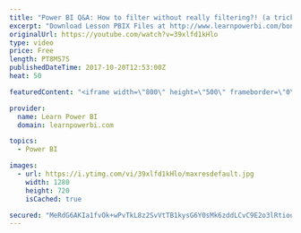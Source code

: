 ```yaml
---
title: "Power BI Q&A: How to filter without really filtering?! (a tricky challenge)"
excerpt: "Download Lesson PBIX Files at http://www.learnpowerbi.com/bonus-download In this video I tackle a question sent in by Stef D. from France. I found it more challenging than I expected. Check out my video and add a comment if you come up with a creative way to solve this.  FREE Power BI Step-by-Step Tutorial"
originalUrl: https://youtube.com/watch?v=39xlfd1kHlo
type: video
price: Free
length: PT8M57S
publishedDateTime: 2017-10-20T12:53:00Z
heat: 50

featuredContent: "<iframe width=\"800\" height=\"500\" frameborder=\"0\" src=\"https://www.youtube.com/embed/39xlfd1kHlo\" allow=\"accelerometer; autoplay; encrypted-media; gyroscope; picture-in-picture\" allowfullscreen></iframe>"

provider:
  name: Learn Power BI
  domain: learnpowerbi.com

topics:
  - Power BI

images:
  - url: https://i.ytimg.com/vi/39xlfd1kHlo/maxresdefault.jpg
    width: 1280
    height: 720
    isCached: true

secured: "MeRdG6AKIa1fvOk+wPvTkL8z2SvVtTB1kysG6Y0sMk6zddLCvC9E2o3lRtioqmT87oxzIOQZYVx00jHRLe6P3kJT9HXk7mUjbZ15LcK3YkEELZQUFEeUWUU8+fGSyjsHPJe1y6uQei2wDcaOakym1PrbW9kuSUstpYy0/KQ3k++f1cD6Rqh5yYsy3HaoC1l0FOsIA/51PD1cPhU0TEUAX7B5Wf0WOzSdmp5Z1e+VojU0LaBGclZoIIDnYN6LeHETQBFk1ME9eXBEBkpdykCtSAUFCO5slQLKXInhfbtFWDzx99YFqrJsPDdZXFrp5+ELVRpFhwcn2Jw2zt48vWRnJTz1IXGEcCeaPb7y69GKvpEvb5S/9kSHKUtVPBkic9W8YEH0FWUE18nBQA+uWuochpk2WTYQ6YZIIVUgOF9DmCI=;ygUqKRWzGkiQm5VnmrjxlA=="
---
```


